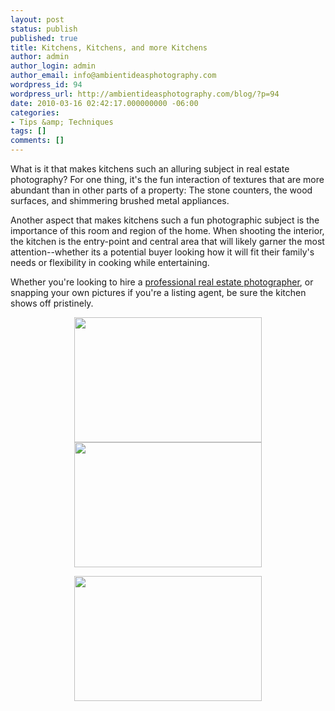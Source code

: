 ```yaml
---
layout: post
status: publish
published: true
title: Kitchens, Kitchens, and more Kitchens
author: admin
author_login: admin
author_email: info@ambientideasphotography.com
wordpress_id: 94
wordpress_url: http://ambientideasphotography.com/blog/?p=94
date: 2010-03-16 02:42:17.000000000 -06:00
categories:
- Tips &amp; Techniques
tags: []
comments: []
---
```

<p style="text-align: left;">What is it that makes kitchens such an alluring subject in real estate photography? For one thing, it's the fun interaction of textures that are more abundant than in other parts of a property: The stone counters, the wood surfaces, and shimmering brushed metal appliances.</p>
<p style="text-align: left;">Another aspect that makes kitchens such a fun photographic subject is the importance of this room and region of the home. When shooting the interior, the kitchen is the entry-point and central area that will likely garner the most attention--whether its a potential buyer looking how it will fit their family's needs or flexibility in cooking while entertaining.</p>
<p style="text-align: left;">Whether you're looking to hire a <a href="http://www.ambientideasphotography.com">professional real estate photographer</a>, or snapping your own pictures if you're a listing agent, be sure the kitchen shows off pristinely.</p>
<p style="text-align: center;"></p>
<p style="text-align: center;"><img class="aligncenter size-medium wp-image-96" title="01" src="http://ambientideasphotography.com/blog/wp-content/uploads/2010/03/011-300x200.jpg" alt="" width="300" height="200" />
<img class="size-medium wp-image-93 aligncenter" title="03" src="http://ambientideasphotography.com/blog/wp-content/uploads/2010/03/03-300x200.jpg" alt="" width="300" height="200" /></p>
<p style="text-align: center;"><img class="size-medium wp-image-95 aligncenter" title="01" src="http://ambientideasphotography.com/blog/wp-content/uploads/2010/03/01-300x200.jpg" alt="" width="300" height="200" /></p>
